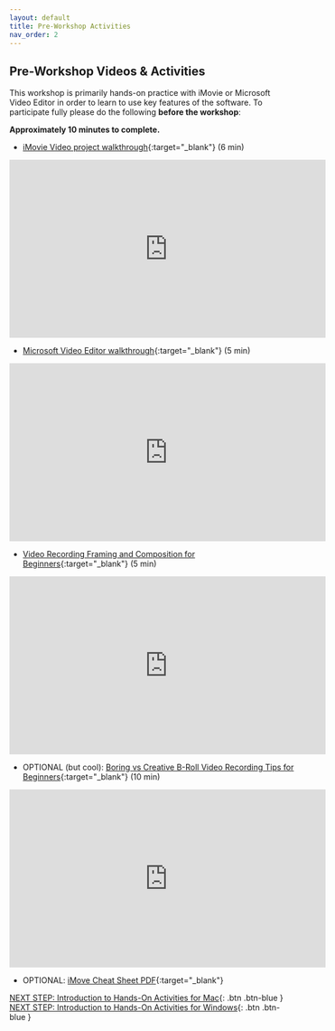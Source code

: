 ```yaml
---
layout: default
title: Pre-Workshop Activities
nav_order: 2
---
```

## Pre-Workshop Videos & Activities
This workshop is primarily hands-on practice with iMovie or Microsoft Video Editor in order to learn to use key features of the software. To participate fully please do the following **before the workshop**:

**Approximately 10 minutes to complete.**<br>

- [iMovie Video project walkthrough](https://www.youtube.com/watch?v=pWXpaFFx8f0?t=8){:target="_blank"} (6 min)
<iframe width="560" height="315" src="https://www.youtube.com/embed/pWXpaFFx8f0?t=8" title="Video project walkthrough" frameborder="0" allow="accelerometer; autoplay; clipboard-write; encrypted-media; gyroscope; picture-in-picture" allowfullscreen></iframe>

- [Microsoft Video Editor walkthrough](https://www.youtube.com/watch?v=HZTeaQP9Wjw){:target="_blank"} (5 min)
<iframe width="560" height="315" src="https://www.youtube.com/embed/HZTeaQP9Wjw" title="Mobile Video Recording Tips for Beginners" frameborder="0" allow="accelerometer; autoplay; clipboard-write; encrypted-media; gyroscope; picture-in-picture" allowfullscreen></iframe>

- [Video Recording Framing and Composition for Beginners](https://www.youtube.com/watch?v=nKM3jkEOpuE){:target="_blank"} (5 min)
<iframe width="560" height="315" src="https://www.youtube.com/embed/nKM3jkEOpuE" title="Mobile Video Recording Tips for Beginners" frameborder="0" allow="accelerometer; autoplay; clipboard-write; encrypted-media; gyroscope; picture-in-picture" allowfullscreen></iframe>

- OPTIONAL (but cool): [Boring vs Creative B-Roll Video Recording Tips for Beginners](https://www.youtube.com/watch?v=6Oud3sw21Bw){:target="_blank"} (10 min)
<iframe width="560" height="315" src="https://www.youtube.com/embed/6Oud3sw21Bw" title="Mobile Video Recording Tips for Beginners" frameborder="0" allow="accelerometer; autoplay; clipboard-write; encrypted-media; gyroscope; picture-in-picture" allowfullscreen></iframe>

- OPTIONAL: [iMove Cheat Sheet PDF](https://goo.gl/pc3bE4){:target="_blank"}

[NEXT STEP: Introduction to Hands-On Activities for Mac](activities-intro-mac.html){: .btn .btn-blue }
[NEXT STEP: Introduction to Hands-On Activities for Windows](activities-intro-windows.html){: .btn .btn-blue }
